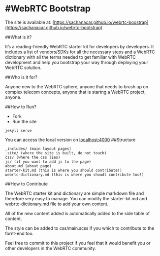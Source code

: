 #WebRTC Bootstrap
=================

The site is available at: [https://sachanacar.github.io/webrtc-boostrap](https://sachanacar.github.io/webrtc-bootstrap)

##What is it?

It’s a reading-friendly WebRTC starter kit for developers by developers. It includes a list of vendors/SDKs for all the necessary steps and a WebRTC dictionary with all the terms needed to get familiar with WebRTC development and help you bootstrap your way through deploying your WebRTC solution.

##Who is it for?

Anyone new to the WebRTC sphere, anyone that needs to brush up on complex telecom concepts, anyone that is startng a WebRTC project, anyone.

##How to Run?

*   Fork
*   Run the site

```
jekyll serve
```

You can access the local version on [localhost:4000]()
##Structure

````
_includes/ (main layout pages)
_site/ (where the site is built, do not touch)
css/ (where the css lies)
js/ (if you want to add js to the page)
about.md (about page)
starter-kit.md (this is where you should contribute!)
webrtc-dictionary.md (this is where you shoudl contribute too!)

````

##How to Contribute

The WebRTC starter kit and dictionary are simple markdown file and therefore very easy to manage. You can modify the starter-kit.md and webrtc-dictionary.md file to add your own content.

All of the new content added is automatically added to the side table of content.

The style can be added to css/main.scss if you which to contribute to the fornt-end too.

Feel free to commit to this project if you feel that it would benefit you or other developers in the WebRTC community.
